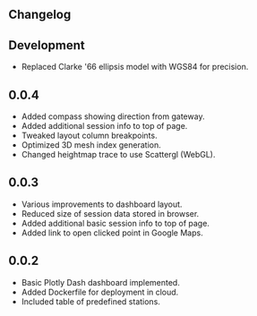 Changelog
---------

## Development

* Replaced Clarke '66 ellipsis model with WGS84 for precision.

## 0.0.4

* Added compass showing direction from gateway.
* Added additional session info to top of page.
* Tweaked layout column breakpoints.
* Optimized 3D mesh index generation.
* Changed heightmap trace to use Scattergl (WebGL).

## 0.0.3

* Various improvements to dashboard layout.
* Reduced size of session data stored in browser.
* Added additional basic session info to top of page.
* Added link to open clicked point in Google Maps.

## 0.0.2

* Basic Plotly Dash dashboard implemented.
* Added Dockerfile for deployment in cloud.
* Included table of predefined stations.
